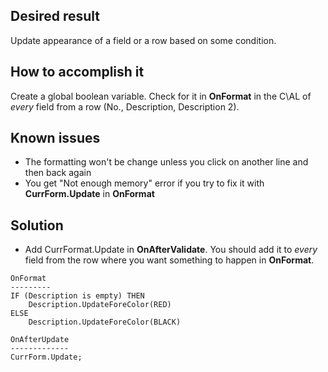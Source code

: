 ## Desired result
Update appearance of a field or a row based on some condition.

## How to accomplish it
Create a global boolean variable. Check for it in **OnFormat** in the C\AL of *every* field from a row (No., Description, Description 2).

## Known issues
* The formatting won't be change unless you click on another line and then back again
* You get "Not enough memory" error if you try to fix it with **CurrForm.Update** in **OnFormat**

##  Solution
* Add CurrFormat.Update in **OnAfterValidate**. You should add it to *every* field from the row where you want something to happen in **OnFormat**.

```
OnFormat
---------
IF (Description is empty) THEN
	Description.UpdateForeColor(RED)
ELSE
	Description.UpdateForeColor(BLACK)

OnAfterUpdate
-------------
CurrForm.Update;
```

